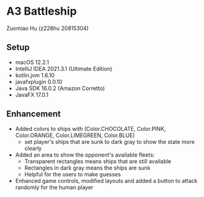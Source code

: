 # A3 Battleship
Zuomiao Hu (z228hu 20815304)
 
## Setup
* macOS 12.2.1
* IntelliJ IDEA 2021.3.1 (Ultimate Edition)
* kotlin.jvm 1.6.10
* javafxplugin 0.0.10
* Java SDK 16.0.2 (Amazon Corretto)
* JavaFX 17.0.1

## Enhancement 
* Added colors to ships with (Color.CHOCOLATE, Color.PINK, Color.ORANGE,  Color.LIMEGREEN, Color.BLUE)
  - set player's ships that are sunk to dark gray to show the state more clearly
* Added an area to show the opponent's available fleets:
  - Transparent rectangles means ships that are still available
  - Rectangles in dark gray means the ships are sunk
  - Helpful for the users to make guesses
* Enhanced game controls, modified layouts and added a button to attack randomly for the human player